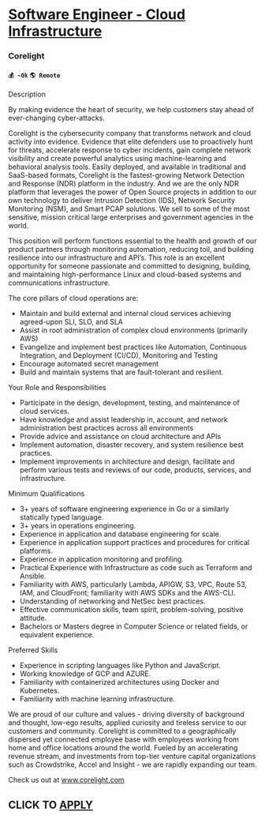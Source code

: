 # [Software Engineer - Cloud Infrastructure](https://www.remotewlb.com/apply/software-engineer-cloud-infrastructure-82353)  
### Corelight  
#### `💰 ~0k` `🌎 Remote`  

Description

By making evidence the heart of security, we help customers stay ahead of ever-changing cyber-attacks.

Corelight is the cybersecurity company that transforms network and cloud activity into evidence. Evidence that elite defenders use to proactively hunt for threats, accelerate response to cyber incidents, gain complete network visibility and create powerful analytics using machine-learning and behavioral analysis tools. Easily deployed, and available in traditional and SaaS-based formats, Corelight is the fastest-growing Network Detection and Response (NDR) platform in the industry. And we are the only NDR platform that leverages the power of Open Source projects in addition to our own technology to deliver Intrusion Detection (IDS), Network Security Monitoring (NSM), and Smart PCAP solutions. We sell to some of the most sensitive, mission critical large enterprises and government agencies in the world.

This position will perform functions essential to the health and growth of our product partners through monitoring automation, reducing toil, and building resilience into our infrastructure and API’s. This role is an excellent opportunity for someone passionate and committed to designing, building, and maintaining high-performance Linux and cloud-based systems and communications infrastructure.

The core pillars of cloud operations are:

  * Maintain and build external and internal cloud services achieving agreed-upon SLI, SLO, and SLA
  * Assist in root administration of complex cloud environments (primarily AWS)
  * Evangelize and implement best practices like Automation, Continuous Integration, and Deployment (CI/CD), Monitoring and Testing
  * Encourage automated secret management
  * Build and maintain systems that are fault-tolerant and resilient.

Your Role and Responsibilities

  * Participate in the design, development, testing, and maintenance of cloud services.
  * Have knowledge and assist leadership in, account, and network administration best practices across all environments
  * Provide advice and assistance on cloud architecture and APIs
  * Implement automation, disaster recovery, and system resilience best practices.
  * Implement improvements in architecture and design, facilitate and perform various tests and reviews of our code, products, services, and infrastructure.

Minimum Qualifications

  * 3+ years of software engineering experience in Go or a similarly statically typed language. 
  * 3+ years in operations engineering.
  * Experience in application and database engineering for scale.
  * Experience in application support practices and procedures for critical platforms.
  * Experience in application monitoring and profiling.
  * Practical Experience with Infrastructure as code such as Terraform and Ansible.
  * Familiarity with AWS, particularly Lambda, APIGW, S3, VPC, Route 53, IAM, and CloudFront; familiarity with AWS SDKs and the AWS-CLI.
  * Understanding of networking and NetSec best practices.
  * Effective communication skills, team spirit, problem-solving, positive attitude.
  * Bachelors or Masters degree in Computer Science or related fields, or equivalent experience.

Preferred Skills

  * Experience in scripting languages like Python and JavaScript. 
  * Working knowledge of GCP and AZURE.
  * Familiarity with containerized architectures using Docker and Kubernetes.
  * Familiarity with machine learning infrastructure.

We are proud of our culture and values - driving diversity of background and thought, low-ego results, applied curiosity and tireless service to our customers and community. Corelight is committed to a geographically dispersed yet connected employee base with employees working from home and office locations around the world. Fueled by an accelerating revenue stream, and investments from top-tier venture capital organizations such as Crowdstrike, Accel and Insight - we are rapidly expanding our team.

Check us out at www.corelight.com

  
## CLICK TO [APPLY](https://www.remotewlb.com/apply/software-engineer-cloud-infrastructure-82353)

